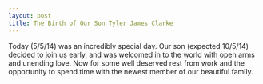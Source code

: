 ```yaml
---
layout: post
title: The Birth of Our Son Tyler James Clarke
---
```


Today (5/5/14) was an incredibly special day. Our son (expected 10/5/14) decided to join us early, and was welcomed in to the world with open arms and unending love. Now for some well deserved rest from work and the opportunity to spend time with the newest member of our beautiful family.

![]()